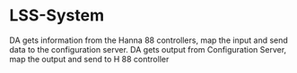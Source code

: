 # LSS-System
DA gets information from the Hanna 88 controllers, map the input and send data to the configuration server.
DA gets output from Configuration Server, map the output and send to H 88 controller

